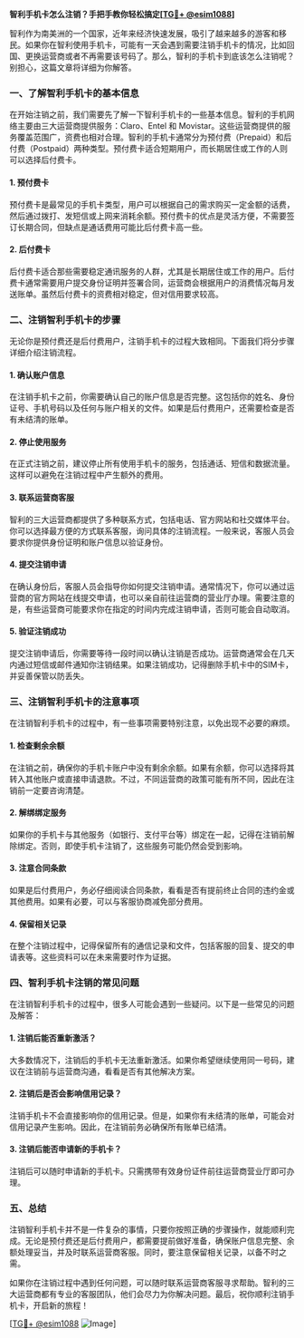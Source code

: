 **智利手机卡怎么注销？手把手教你轻松搞定[[TG💪+ @esim1088](https://t.me/s/esim1088)]**

智利作为南美洲的一个国家，近年来经济快速发展，吸引了越来越多的游客和移民。如果你在智利使用手机卡，可能有一天会遇到需要注销手机卡的情况，比如回国、更换运营商或者不再需要该号码了。那么，智利的手机卡到底该怎么注销呢？别担心，这篇文章将详细为你解答。

### 一、了解智利手机卡的基本信息

在开始注销之前，我们需要先了解一下智利手机卡的一些基本信息。智利的手机网络主要由三大运营商提供服务：Claro、Entel 和 Movistar。这些运营商提供的服务覆盖范围广，资费也相对合理。智利的手机卡通常分为预付费（Prepaid）和后付费（Postpaid）两种类型。预付费卡适合短期用户，而长期居住或工作的人则可以选择后付费卡。

#### 1. 预付费卡
预付费卡是最常见的手机卡类型，用户可以根据自己的需求购买一定金额的话费，然后通过拨打、发短信或上网来消耗余额。预付费卡的优点是灵活方便，不需要签订长期合同，但缺点是通话费用可能比后付费卡高一些。

#### 2. 后付费卡
后付费卡适合那些需要稳定通讯服务的人群，尤其是长期居住或工作的用户。后付费卡通常需要用户提交身份证明并签署合同，运营商会根据用户的消费情况每月发送账单。虽然后付费卡的资费相对稳定，但对信用要求较高。

### 二、注销智利手机卡的步骤

无论你是预付费还是后付费用户，注销手机卡的过程大致相同。下面我们将分步骤详细介绍注销流程。

#### 1. 确认账户信息
在注销手机卡之前，你需要确认自己的账户信息是否完整。这包括你的姓名、身份证号、手机号码以及任何与账户相关的文件。如果是后付费用户，还需要检查是否有未结清的账单。

#### 2. 停止使用服务
在正式注销之前，建议停止所有使用手机卡的服务，包括通话、短信和数据流量。这样可以避免在注销过程中产生额外的费用。

#### 3. 联系运营商客服
智利的三大运营商都提供了多种联系方式，包括电话、官方网站和社交媒体平台。你可以选择最方便的方式联系客服，询问具体的注销流程。一般来说，客服人员会要求你提供身份证明和账户信息以验证身份。

#### 4. 提交注销申请
在确认身份后，客服人员会指导你如何提交注销申请。通常情况下，你可以通过运营商的官方网站在线提交申请，也可以亲自前往运营商的营业厅办理。需要注意的是，有些运营商可能要求你在指定的时间内完成注销申请，否则可能会自动取消。

#### 5. 验证注销成功
提交注销申请后，你需要等待一段时间以确认注销是否成功。运营商通常会在几天内通过短信或邮件通知你注销结果。如果注销成功，记得删除手机卡中的SIM卡，并妥善保管以防丢失。

### 三、注销智利手机卡的注意事项

在注销智利手机卡的过程中，有一些事项需要特别注意，以免出现不必要的麻烦。

#### 1. 检查剩余余额
在注销之前，确保你的手机卡账户中没有剩余余额。如果有余额，你可以选择将其转入其他账户或直接申请退款。不过，不同运营商的政策可能有所不同，因此在注销前一定要咨询清楚。

#### 2. 解绑绑定服务
如果你的手机卡与其他服务（如银行、支付平台等）绑定在一起，记得在注销前解除绑定。否则，即使手机卡注销了，这些服务可能仍然会受到影响。

#### 3. 注意合同条款
如果是后付费用户，务必仔细阅读合同条款，看看是否有提前终止合同的违约金或其他费用。如果有必要，可以与客服协商减免部分费用。

#### 4. 保留相关记录
在整个注销过程中，记得保留所有的通信记录和文件，包括客服的回复、提交的申请表等。这些资料可以在未来需要时作为证据。

### 四、智利手机卡注销的常见问题

在注销智利手机卡的过程中，很多人可能会遇到一些疑问。以下是一些常见的问题及解答：

#### 1. 注销后能否重新激活？
大多数情况下，注销后的手机卡无法重新激活。如果你希望继续使用同一号码，建议在注销前与运营商沟通，看看是否有其他解决方案。

#### 2. 注销后是否会影响信用记录？
注销手机卡不会直接影响你的信用记录。但是，如果你有未结清的账单，可能会对信用记录产生影响。因此，在注销前务必确保所有账单已结清。

#### 3. 注销后能否申请新的手机卡？
注销后可以随时申请新的手机卡。只需携带有效身份证件前往运营商营业厅即可办理。

### 五、总结

注销智利手机卡并不是一件复杂的事情，只要你按照正确的步骤操作，就能顺利完成。无论是预付费还是后付费用户，都需要提前做好准备，确保账户信息完整、余额处理妥当，并及时联系运营商客服。同时，要注意保留相关记录，以备不时之需。

如果你在注销过程中遇到任何问题，可以随时联系运营商客服寻求帮助。智利的三大运营商都有专业的客服团队，他们会尽力为你解决问题。最后，祝你顺利注销手机卡，开启新的旅程！

[[TG💪+ @esim1088](https://t.me/s/esim1088) ![Image](https://i.postimg.cc/4NQfJmqS/Snipaste-2025-05-13-00-14-12.png)]